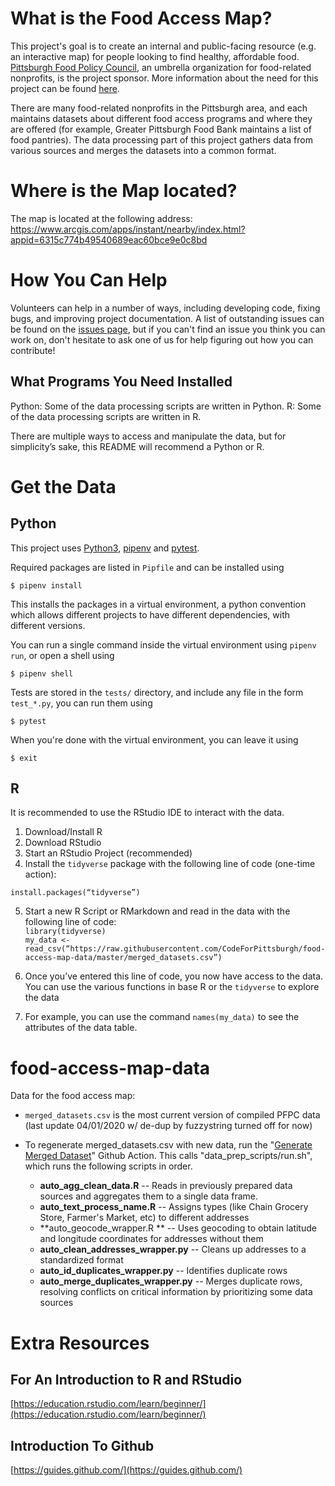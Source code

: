 # What is the Food Access Map?
This project's goal is to create an internal and public-facing resource (e.g. an interactive map) for people looking to find healthy, affordable food. [Pittsburgh Food Policy Council](https://www.pittsburghfoodpolicy.org), an umbrella organization for food-related nonprofits, is the project sponsor. More information about the need for this project can be found [here](https://docs.google.com/presentation/d/1hk3n8cwbKtqxZjHni3JJlvjSSUeCv4dbVIdjq3FiTp8/edit#slide=id.g58c466d72b_0_179). 

There are many food-related nonprofits in the Pittsburgh area, and each maintains datasets about different food access programs and where they are offered (for example, Greater Pittsburgh Food Bank maintains a list of food pantries). The data processing part of this project gathers data from various sources and merges the datasets into a common format.

# Where is the Map located?

The map is located at the following address: 
https://www.arcgis.com/apps/instant/nearby/index.html?appid=6315c774b49540689eac60bce9e0c8bd

# How You Can Help
Volunteers can help in a number of ways, including developing code, fixing bugs, and improving project documentation. A list of outstanding issues can be found on the [issues page](https://github.com/CodeForPittsburgh/food-access-map-data/issues), but if you can't find an issue you think you can work on, don't hesitate to ask one of us for help figuring out how you can contribute!

## What Programs You Need Installed

Python: Some of the data processing scripts are written in Python.
R: Some of the data processing scripts are written in R.


There are multiple ways to access and manipulate the data, but for simplicity’s sake, this README will recommend a Python or R. 
# Get the Data
## Python
This project uses [Python3](https://www.python.org/), [pipenv](https://pypi.org/project/pipenv/) and [pytest](https://docs.pytest.org/en/6.2.x/).

Required packages are listed in `Pipfile` and can be installed using

```$ pipenv install```

This installs the packages in a virtual environment, a python convention which allows different projects to have different dependencies, with different versions.

You can run a single command inside the virtual environment using `pipenv run`, or open a shell using

```$ pipenv shell```

Tests are stored in the `tests/` directory, and include any file in the form `test_*.py`, you can run them using

```$ pytest```

When you're done with the virtual environment, you can leave it using

```$ exit```

## R
It is recommended to use the RStudio IDE to interact with the data. 

1. Download/Install R
2. Download RStudio
3. Start an RStudio Project (recommended)
4. Install the `tidyverse` package with the following line of code (one-time action):

`install.packages(“tidyverse”)`

5. Start a new R Script or RMarkdown and read in the data with the following line of code:  
`library(tidyverse)`  
`my_data <- read_csv(“https://raw.githubusercontent.com/CodeForPittsburgh/food-access-map-data/master/merged_datasets.csv”)`  

6. Once you’ve entered this line of code, you now have access to the data. You can use the various functions in base R or the `tidyverse` to explore the data
7. For example, you can use the command `names(my_data)` to see the attributes of the data table.

# food-access-map-data

Data for the food access map:

* `merged_datasets.csv` is the most current version of compiled PFPC data (last update 04/01/2020 w/ de-dup by fuzzystring turned off for now)

* To regenerate merged_datasets.csv with new data, run the "[Generate Merged Dataset](https://github.com/CodeForPittsburgh/food-access-map-data/actions/workflows/generate_merged_dataset.yml)" Github Action. This calls "data_prep_scripts/run.sh", which runs the following scripts in order.
	+ **auto_agg_clean_data.R**   --		Reads in previously prepared data sources and aggregates them to a single data frame.
	+ **auto_text_process_name.R**  --		Assigns types (like Chain Grocery Store, Farmer's Market, etc) to different addresses
	+ **auto_geocode_wrapper.R **  --		Uses geocoding to obtain latitude and longitude coordinates for addresses without them
	+ **auto_clean_addresses_wrapper.py**  --	Cleans up addresses to a standardized format
	+ **auto_id_duplicates_wrapper.py**  --		Identifies duplicate rows
	+ **auto_merge_duplicates_wrapper.py**  --	Merges duplicate rows, resolving conflicts on critical information by prioritizing some data sources

# Extra Resources

## For An Introduction to R and RStudio
[https://education.rstudio.com/learn/beginner/](https://education.rstudio.com/learn/beginner/)
## Introduction To Github
[https://guides.github.com/](https://guides.github.com/)

